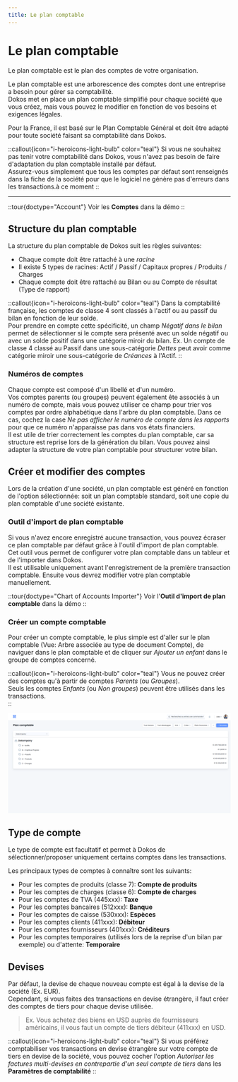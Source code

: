 ```yaml
---
title: Le plan comptable
---
```


# Le plan comptable

Le plan comptable est le plan des comptes de votre organisation.

Le plan comptable est une arborescence des comptes dont une entreprise a besoin pour gérer sa comptabilité.  
Dokos met en place un plan comptable simplifié pour chaque société que vous créez, mais vous pouvez le modifier en fonction de vos besoins et exigences légales.

Pour la France, il est basé sur le Plan Comptable Général et doit être adapté pour toute société faisant sa comptabilité dans Dokos.

::callout{icon="i-heroicons-light-bulb" color="teal"}
Si vous ne souhaitez pas tenir votre comptabilité dans Dokos, vous n'avez pas besoin de faire d'adaptation du plan comptable installé par défaut.  
Assurez-vous simplement que tous les comptes par défaut sont renseignés dans la fiche de la société pour que le logiciel ne génère pas d'erreurs dans les transactions.à ce moment
::

---

::tour{doctype="Account"}
Voir les **Comptes** dans la démo
::

## Structure du plan comptable

La structure du plan comptable de Dokos suit les règles suivantes:
- Chaque compte doit être rattaché à une *racine*
- Il existe 5 types de racines: Actif / Passif / Capitaux propres / Produits / Charges
- Chaque compte doit être rattaché au Bilan ou au Compte de résultat (Type de rapport)


::callout{icon="i-heroicons-light-bulb" color="teal"}
Dans la comptabilité française, les comptes de classe 4 sont classés à l'actif ou au passif du bilan en fonction de leur solde.  
Pour prendre en compte cette spécificité, un champ *Négatif dans le bilan* permet de sélectionner si le compte sera présenté avec un solde négatif ou avec un solde positif dans une catégorie miroir du bilan.
Ex. Un compte de classe 4 classé au Passif dans une sous-catégorie *Dettes* peut avoir comme catégorie miroir une sous-catégorie de *Créances* à l'Actif.
::

### Numéros de comptes

Chaque compte est composé d'un libellé et d'un numéro.  
Vos comptes parents (ou groupes) peuvent également ête associés à un numéro de compte, mais vous pouvez utiliser ce champ pour trier vos comptes par ordre alphabétique dans l'arbre du plan comptable. Dans ce cas, cochez la case *Ne pas afficher le numéro de compte dans les rapports* pour que ce numéro n'apparaisse pas dans vos états financiers.  
Il est utile de trier correctement les comptes du plan comptable, car sa structure est reprise lors de la génération du bilan. Vous pouvez ainsi adapter la structure de votre plan comptable pour structurer votre bilan.


## Créer et modifier des comptes

Lors de la création d'une société, un plan comptable est généré en fonction de l'option sélectionnée: soit un plan comptable standard, soit une copie du plan comptable d'une société existante.  

### Outil d'import de plan comptable

Si vous n'avez encore enregistré aucune transaction, vous pouvez écraser ce plan comptable par défaut grâce à l'outil d'import de plan comptable.  
Cet outil vous permet de configurer votre plan comptable dans un tableur et de l'importer dans Dokos.  
Il est utilisable uniquement avant l'enregistrement de la première transaction comptable. Ensuite vous devrez modifier votre plan comptable manuellement.

::tour{doctype="Chart of Accounts Importer"}
Voir l'**Outil d'import de plan comptable** dans la démo
::

### Créer un compte comptable

Pour créer un compte comptable, le plus simple est d'aller sur le plan comptable (Vue: Arbre associée au type de document Compte), de naviguer dans le plan comptable et de cliquer sur *Ajouter un enfant* dans le groupe de comptes concerné.

::callout{icon="i-heroicons-light-bulb" color="teal"}
Vous ne pouvez créer des comptes qu'à partir de comptes *Parents* (ou *Groupes*).  
Seuls les comptes *Enfants* (ou *Non groupes*) peuvent être utilisés dans les transactions.  
::

![La navigation dans le plan comptable](/content/parametrage/plan-comptable/navigation_plan_comptable.gif)


## Type de compte

Le type de compte est facultatif et permet à Dokos de sélectionner/proposer uniquement certains comptes dans les transactions.  

Les principaux types de comptes à connaître sont les suivants:

- Pour les comptes de produits (classe 7): **Compte de produits**
- Pour les comptes de charges (classe 6): **Compte de charges**
- Pour les comptes de TVA (445xxx): **Taxe**
- Pour les comptes bancaires (512xxx): **Banque**
- Pour les comptes de caisse (530xxx): **Espèces**
- Pour les comptes clients (411xxx): **Débiteur**
- Pour les comptes fournisseurs (401xxx): **Créditeurs**
- Pour les comptes temporaires (utilisés lors de la reprise d'un bilan par exemple) ou d'attente: **Temporaire**


## Devises

Par défaut, la devise de chaque nouveau compte est égal à la devise de la société (Ex. EUR).  
Cependant, si vous faites des transactions en devise étrangère, il faut créer des comptes de tiers pour chaque devise utilisée.  

> Ex. Vous achetez des biens en USD auprès de fournisseurs américains, il vous faut un compte de tiers débiteur (411xxx) en USD.

::callout{icon="i-heroicons-light-bulb" color="teal"}
Si vous préférez comptabiliser vos transactions en devise étrangère sur votre compte de tiers en devise de la société, vous pouvez cocher l'option *Autoriser les factures multi-devises en contrepartie d'un seul compte de tiers* dans les **Paramètres de comptabilité**
::

